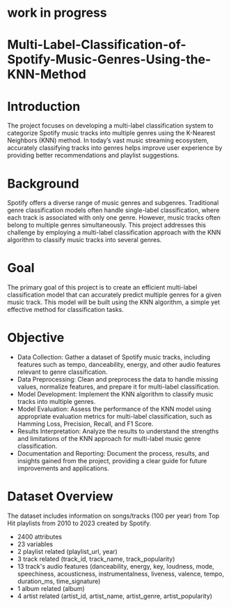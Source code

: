 # work in progress

# Multi-Label-Classification-of-Spotify-Music-Genres-Using-the-KNN-Method

# Introduction
The project focuses on developing a multi-label classification system to categorize Spotify music tracks into multiple genres using the K-Nearest Neighbors (KNN) method. In today’s vast music streaming ecosystem, accurately classifying tracks into genres helps improve user experience by providing better recommendations and playlist suggestions.

# Background
Spotify offers a diverse range of music genres and subgenres. Traditional genre classification models often handle single-label classification, where each track is associated with only one genre. However, music tracks often belong to multiple genres simultaneously. This project addresses this challenge by employing a multi-label classification approach with the KNN algorithm to classify music tracks into several genres.

# Goal
The primary goal of this project is to create an efficient multi-label classification model that can accurately predict multiple genres for a given music track. This model will be built using the KNN algorithm, a simple yet effective method for classification tasks.

# Objective
- Data Collection: Gather a dataset of Spotify music tracks, including features such as tempo, danceability, energy, and other audio features relevant to genre classification.
- Data Preprocessing: Clean and preprocess the data to handle missing values, normalize features, and prepare it for multi-label classification.
- Model Development: Implement the KNN algorithm to classify music tracks into multiple genres.
- Model Evaluation: Assess the performance of the KNN model using appropriate evaluation metrics for multi-label classification, such as Hamming Loss, Precision, Recall, and F1 Score.
- Results Interpretation: Analyze the results to understand the strengths and limitations of the KNN approach for multi-label music genre classification.
- Documentation and Reporting: Document the process, results, and insights gained from the project, providing a clear guide for future improvements and applications.

# Dataset Overview

The dataset includes information on songs/tracks (100 per year) from Top Hit playlists from 2010 to 2023 created by Spotify.

- 2400 attributes
- 23 variables
- 2 playlist related (playlist_url, year)
- 3 track related (track_id, track_name, track_popularity)
- 13 track's audio features (danceability, energy, key, loudness, mode, speechiness, acousticness, instrumentalness, liveness, valence, tempo, duration_ms, time_signature)
- 1 album related (album)
- 4 artist related (artist_id, artist_name, artist_genre, artist_popularity)
